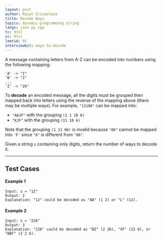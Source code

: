 ```yaml
---
layout: post
author: Rajat Srivastava
title: Decode Ways
topics: dynamic-programming string
langs: java py cpp
tc: O(n)
sc: O(n)
leetid: 91
interviewbit: ways-to-decode
---
```


A message containing letters from A-Z can be encoded into numbers using the following mapping:
```
'A' -> "1"
'B' -> "2"
...
'Z' -> "26"
```

To **decode** an encoded message, 
all the digits must be grouped then mapped back into letters using the reverse of the mapping above (there may be multiple ways). 
For example, `"11106"` can be mapped into:
- `"AAJF"` with the grouping `(1 1 10 6)`
- `"KJF"` with the grouping `(11 10 6)`

Note that the grouping `(1 11 06)` is invalid because `"06"` cannot be mapped into `'F'` since `"6"` is different from `"06"`.

Given a string `s` containing only digits, return the number of ways to decode it.

---

## Test Cases

#### Example 1
```
Input: s = "12"
Output: 2
Explanation: "12" could be decoded as "AB" (1 2) or "L" (12).
```

#### Example 2
```
Input: s = "226"
Output: 3
Explanation: "226" could be decoded as "BZ" (2 26), "VF" (22 6), or "BBF" (2 2 6).
```